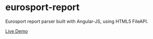 eurosport-report
================

Eurosport report parser built with Angular-JS, using HTML5 FileAPI.

[Live Demo](http://www.morz.hu/eurosport)

